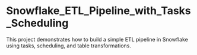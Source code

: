 # Snowflake_ETL_Pipeline_with_Tasks_Scheduling
This project demonstrates how to build a simple ETL pipeline in Snowflake using tasks, scheduling, and table transformations.
